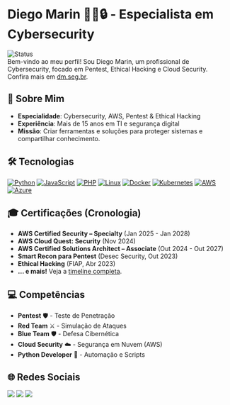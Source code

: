 # Diego Marin 👨‍💻🔒 - Especialista em Cybersecurity

![Status](https://img.shields.io/badge/Status-Ativo-green)  
Bem-vindo ao meu perfil! 
Sou Diego Marin, um profissional de Cybersecurity, focado em Pentest, Ethical Hacking e Cloud Security. Confira mais em [dm.seg.br](https://dm.seg.br).

## 🚀 Sobre Mim
- **Especialidade**: Cybersecurity, AWS, Pentest & Ethical Hacking  
- **Experiência**: Mais de 15 anos em TI e segurança digital  
- **Missão**: Criar ferramentas e soluções para proteger sistemas e compartilhar conhecimento.

## 🛠️ Tecnologias
[![Python](https://img.shields.io/badge/Python-3670A0?style=for-the-badge&logo=python&logoColor=ffdd54)](https://www.python.org/) [![JavaScript](https://img.shields.io/badge/JavaScript-F7DF1E?style=for-the-badge&logo=javascript&logoColor=black)](https://www.javascript.com/) [![PHP](https://img.shields.io/badge/PHP-777BB4?style=for-the-badge&logo=php&logoColor=white)](https://www.php.net/) [![Linux](https://img.shields.io/badge/Linux-FCC624?style=for-the-badge&logo=linux&logoColor=black)](https://www.linux.org/) [![Docker](https://img.shields.io/badge/Docker-2496ED?style=for-the-badge&logo=docker&logoColor=white)](https://www.docker.com/) [![Kubernetes](https://img.shields.io/badge/Kubernetes-326CE5?style=for-the-badge&logo=kubernetes&logoColor=white)](https://kubernetes.io/) [![AWS](https://img.shields.io/badge/AWS-FF9900?style=for-the-badge&logo=amazon-aws&logoColor=white)](https://aws.amazon.com/) [![Azure](https://img.shields.io/badge/Azure-0078D4?style=for-the-badge&logo=microsoft-azure&logoColor=white)](https://azure.microsoft.com/)
 

## 🎓 Certificações (Cronologia)
- **AWS Certified Security – Specialty** (Jan 2025 - Jan 2028)  
- **AWS Cloud Quest: Security** (Nov 2024)  
- **AWS Certified Solutions Architect – Associate** (Out 2024 - Out 2027)  
- **Smart Recon para Pentest** (Desec Security, Out 2023)  
- **Ethical Hacking** (FIAP, Abr 2023)  
- **... e mais!** Veja a [timeline completa](https://dm.seg.br#certificacoes).

## 💻 Competências
- **Pentest** 🛡️ - Teste de Penetração  
- **Red Team** ⚔️ - Simulação de Ataques  
- **Blue Team** 🛡️ - Defesa Cibernética  
- **Cloud Security** ☁️ - Segurança em Nuvem (AWS)  
- **Python Developer** 🐍 - Automação e Scripts  

## 🌐 Redes Sociais
<div>
  <a href="https://www.instagram.com/dieg0x6f/" target="_blank"><img src="https://img.shields.io/badge/Instagram-%23E4405F?style=for-the-badge&logo=instagram&logoColor=white" target="_blank"></a>
  <a href="https://discord.gg/dieg0x6f" target="_blank"><img src="https://img.shields.io/badge/Discord-7289DA?style=for-the-badge&logo=discord&logoColor=white" target="_blank"></a>
  <a href="https://www.linkedin.com/in/diegomarinsec/" target="_blank"><img src="https://img.shields.io/badge/LinkedIn-%230077B5?style=for-the-badge&logo=linkedin&logoColor=white" target="_blank"></a>
</div>
